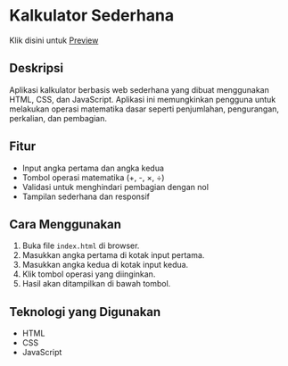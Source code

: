 # Kalkulator Sederhana
Klik disini untuk [Preview](https://faajharr.github.io/kalkulator-ukk-java/)

## Deskripsi
Aplikasi kalkulator berbasis web sederhana yang dibuat menggunakan HTML, CSS, dan JavaScript. Aplikasi ini memungkinkan pengguna untuk melakukan operasi matematika dasar seperti penjumlahan, pengurangan, perkalian, dan pembagian.

## Fitur
- Input angka pertama dan angka kedua
- Tombol operasi matematika (+, -, ×, ÷)
- Validasi untuk menghindari pembagian dengan nol
- Tampilan sederhana dan responsif

## Cara Menggunakan
1. Buka file `index.html` di browser.
2. Masukkan angka pertama di kotak input pertama.
3. Masukkan angka kedua di kotak input kedua.
4. Klik tombol operasi yang diinginkan.
5. Hasil akan ditampilkan di bawah tombol.

## Teknologi yang Digunakan
- HTML
- CSS
- JavaScript
